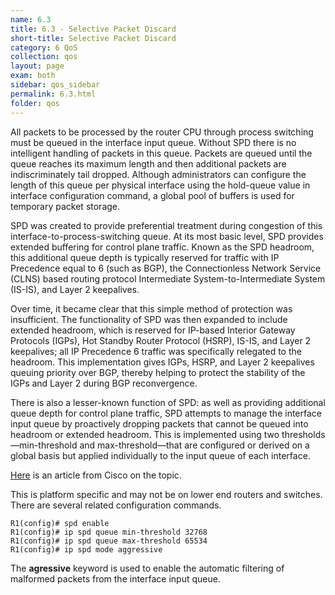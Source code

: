 ```yaml
---
name: 6.3
title: 6.3 - Selective Packet Discard
short-title: Selective Packet Discard
category: 6 QoS
collection: qos
layout: page
exam: both
sidebar: qos_sidebar
permalink: 6.3.html
folder: qos
---
```

All packets to be processed by the router CPU through process switching must be queued in the interface input queue. Without SPD there is no intelligent handling of packets in this queue. Packets are queued until the queue reaches its maximum length and then additional packets are indiscriminately tail dropped. Although administrators can configure the length of this queue per physical interface using the hold-queue value in interface configuration command, a global pool of buffers is used for temporary packet storage.

SPD was created to provide preferential treatment during congestion of this interface-to-process-switching queue. At its most basic level, SPD provides extended buffering for control plane traffic. Known as the SPD headroom, this additional queue depth is typically reserved for traffic with IP Precedence equal to 6 (such as BGP), the Connectionless Network Service (CLNS) based routing protocol Intermediate System-to-Intermediate System (IS-IS), and Layer 2 keepalives.

Over time, it became clear that this simple method of protection was insufficient. The functionality of SPD was then expanded to include extended headroom, which is reserved for IP-based Interior Gateway Protocols (IGPs), Hot Standby Router Protocol (HSRP), IS-IS, and Layer 2 keepalives; all IP Precedence 6 traffic was specifically relegated to the headroom. This implementation gives IGPs, HSRP, and Layer 2 keepalives queuing priority over BGP, thereby helping to protect the stability of the IGPs and Layer 2 during BGP reconvergence.

There is also a lesser-known function of SPD: as well as providing additional queue depth for control plane traffic, SPD attempts to manage the interface input queue by proactively dropping packets that cannot be queued into headroom or extended headroom. This is implemented using two thresholds—min-threshold and max-threshold—that are configured or derived on a global basis but applied individually to the input queue of each interface.

[Here](https://www.cisco.com/c/en/us/about/security-center/selective-packet-discard.html) is an article from Cisco on the topic.

This is platform specific and may not be on lower end routers and switches. There are several related configuration commands.
```
R1(config)# spd enable
R1(config)# ip spd queue min-threshold 32768
R1(config)# ip spd queue max-threshold 65534
R1(config)# ip spd mode aggressive
```

The **agressive** keyword is used to enable the automatic filtering of malformed packets from the interface input queue.